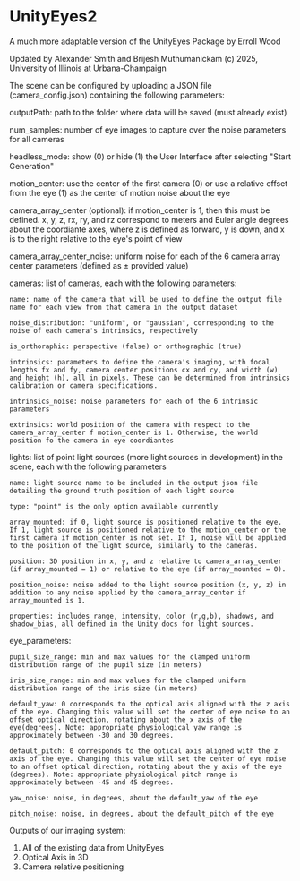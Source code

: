 # UnityEyes2
A much more adaptable version of the UnityEyes Package by Erroll Wood

Updated by Alexander Smith and Brijesh Muthumanickam
(c) 2025, University of Illinois at Urbana-Champaign

The scene can be configured by uploading a JSON file (camera_config.json) containing the following parameters:

outputPath: path to the folder where data will be saved (must already exist)

num_samples: number of eye images to capture over the noise parameters for all cameras

headless_mode: show (0) or hide (1) the User Interface after selecting "Start Generation"

motion_center: use the center of the first camera (0) or use a relative offset from the eye (1) as the 
center of motion noise about the eye

camera_array_center (optional): if motion_center is 1, then this must be defined. x, y, z, rx, ry, and rz correspond to meters and Euler angle degrees about the coordiante axes, where z is defined as forward, y is down, and x is to the right relative to the eye's point of view

camera_array_center_noise: uniform noise for each of the 6 camera array center parameters (defined as ± provided value)

cameras: list of cameras, each with the following parameters:

    name: name of the camera that will be used to define the output file name for each view from that camera in the output dataset
    
    noise_distribution: "uniform", or "gaussian", corresponding to the noise of each camera's intrinsics, respectively
    
    is_orthoraphic: perspective (false) or orthographic (true)
    
    intrinsics: parameters to define the camera's imaging, with focal lengths fx and fy, camera center positions cx and cy, and width (w) and height (h), all in pixels. These can be determined from intrinsics calibration or camera specifications.
    
    intrinsics_noise: noise parameters for each of the 6 intrinsic parameters
    
    extrinsics: world position of the camera with respect to the camera_array_center f motion_center is 1. Otherwise, the world position fo the camera in eye coordiantes

lights: list of point light sources (more light sources in development) in the scene, each with the following parameters

    name: light source name to be included in the output json file detailing the ground truth position of each light source

    type: "point" is the only option available currently

    array_mounted: if 0, light source is positioned relative to the eye. If 1, light source is positioned relative to the motion_center or the first camera if motion_center is not set. If 1, noise will be applied to the position of the light source, similarly to the cameras.

    position: 3D position in x, y, and z relative to camera_array_center (if array_mounted = 1) or relative to the eye (if array_mounted = 0).

    position_noise: noise added to the light source position (x, y, z) in addition to any noise applied by the camera_array_center if array_mounted is 1.

    properties: includes range, intensity, color (r,g,b), shadows, and shadow_bias, all defined in the Unity docs for light sources.

eye_parameters:

    pupil_size_range: min and max values for the clamped uniform distribution range of the pupil size (in meters)

    iris_size_range: min and max values for the clamped uniform distribution range of the iris size (in meters)

    default_yaw: 0 corresponds to the optical axis aligned with the z axis of the eye. Changing this value will set the center of eye noise to an offset optical direction, rotating about the x axis of the eye(degrees). Note: appropriate physiological yaw range is approximately between -30 and 30 degrees.

    default_pitch: 0 corresponds to the optical axis aligned with the z axis of the eye. Changing this value will set the center of eye noise to an offset optical direction, rotating about the y axis of the eye (degrees). Note: appropriate physiological pitch range is approximately between -45 and 45 degrees.

    yaw_noise: noise, in degrees, about the default_yaw of the eye

    pitch_noise: noise, in degrees, about the default_pitch of the eye

    




Outputs of our imaging system:
1) All of the existing data from UnityEyes
2) Optical Axis in 3D
3) Camera relative positioning